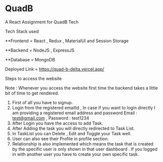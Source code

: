 # QuadB

A React Assignment for QuadB Tech 

Tech Stack used


**Frontend = React , Redux , MaterialUI and Session Storage


**Backend = NodeJS , ExpressJS


**Database = MongoDB

Deployed Link = https://quad-b-delta.vercel.app/

Steps to access the website

Note : Whenever you access the website first time the backend takes a little bit of time to get rendered.

1. First of all you have to signup.
2. Login from the registered emailId , In case if you want to login directly I am providing a registered email address and password Email : test@gmail.com , Password : test1234
3. After Login you have the access to add Task.
4. After Adding the task you will directly redirected to Task List.
5. In TaskList you can Delete , Edit and Toggle your Task well.
6. User can also see their Profile in profile section.
7. Relationship is also implemented which means the task that is created by the specific user is only shown in that user dashboard . If you logged in with another user you have to create your own specific task.
